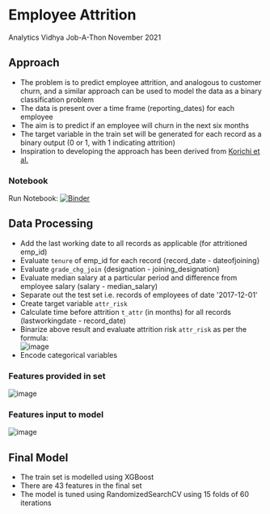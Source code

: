 # Employee Attrition 
Analytics Vidhya Job-A-Thon November 2021

## Approach
- The problem is to predict employee attrition, and analogous to customer churn, and a similar approach can be used to model the data as a binary classification problem  
- The data is present over a time frame (reporting_dates) for each employee  
- The aim is to predict if an employee will churn in the next six months  
- The target variable in the train set will be generated for each record as a binary output (0 or 1, with 1 indicating attrition)  
- Inspiration to developing the approach has been derived from [Korichi et al.](https://www.google.com/url?sa=t&rct=j&q=&esrc=s&source=web&cd=&cad=rja&uact=8&ved=2ahUKEwiTstyCgKr0AhXr8HMBHRHNDqoQFnoECAgQAQ&url=https%3A%2F%2Fwww.esann.org%2Fsites%2Fdefault%2Ffiles%2Fproceedings%2F2021%2FES2021-110.pdf&usg=AOvVaw1KAM5JbjCDVAQJqBXg7f5q)  

### Notebook
Run Notebook: [![Binder](https://mybinder.org/badge_logo.svg)](https://mybinder.org/v2/gh/ada-nai/emp-attr/HEAD?labpath=Notebook.ipynb)

## Data Processing  
- Add the last working date to all records as applicable (for attritioned emp_id)  
- Evaluate `tenure` of emp_id for each record {record_date - dateofjoining}    
- Evaluate `grade_chg_join` {designation - joining_designation}  
- Evaluate median salary at a particular period and difference from employee salary (salary - median_salary)  
- Separate out the test set i.e. records of employees of date '2017-12-01'  
- Create target variable `attr_risk` 
- Calculate time before attrition `t_attr` (in months) for all records (lastworkingdate - record_date) 
- Binarize above result and evaluate attrition risk `attr_risk` as per the formula:  
 ![image](https://user-images.githubusercontent.com/51357266/142773621-a133c373-28cb-4754-8e06-97931fcd8bc5.png)
- Encode categorical variables

### Features provided in set
![image](https://user-images.githubusercontent.com/51357266/142773283-c792c1bc-c150-4702-aa33-deab02058bc3.png)

### Features input to model
![image](https://user-images.githubusercontent.com/51357266/142773586-f75a0bec-95a9-4f4e-8c3a-5803375c0f07.png)


## Final Model
- The train set is modelled using XGBoost
- There are 43 features in the final set
- The model is tuned using RandomizedSearchCV using 15 folds of 60 iterations  
